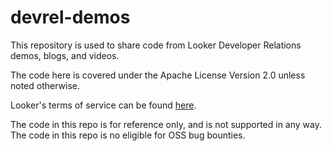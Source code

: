 # devrel-demos

This repository is used to share code from Looker Developer Relations
demos, blogs, and videos.

The code here is covered under the Apache License Version 2.0 unless
noted otherwise.

Looker's terms of service can be found
[here](https://cloud.google.com/looker/docs/tos).

The code in this repo is for reference only, and is not supported in
any way. The code in this repo is no eligible for OSS bug bounties.
